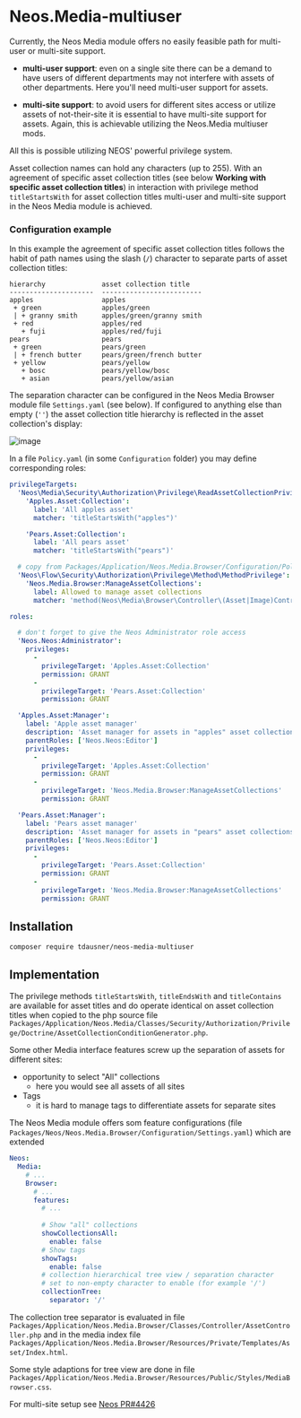 # Neos.Media-multiuser

Currently, the Neos Media module offers no easily feasible path for multi-user or multi-site 
support.

- **multi-user support**: even on a single site there can be a demand to have users of different
departments may not interfere with assets of other departments. Here you'll need multi-user 
support for assets.


- **multi-site support**: to avoid users for different sites access or utilize assets of 
not-their-site it is essential to have multi-site support for assets. Again, this is 
achievable utilizing the Neos.Media multiuser mods.

All this is possible utilizing NEOS' powerful privilege system.

Asset collection names can hold any characters (up to 255). With an agreement of
specific asset collection titles (see below **Working with specific asset collection titles**)
in interaction with privilege method `titleStartsWith` for asset collection titles
multi-user and multi-site support in the Neos Media module is achieved.

### Configuration example

In this example the agreement of specific asset collection titles follows the habit of path names
using the slash (`/`) character to separate parts of asset collection titles:
```
hierarchy              asset collection title
---------------------  -------------------------
apples                 apples
 + green               apples/green
 | + granny smith      apples/green/granny smith
 + red                 apples/red
   + fuji              apples/red/fuji
pears                  pears
 + green               pears/green
 | + french butter     pears/green/french butter
 + yellow              pears/yellow
   + bosc              pears/yellow/bosc
   + asian             pears/yellow/asian
```
The separation character can be configured in the Neos Media Browser module file `Settings.yaml`
(see below). If configured to anything else than empty (`''`) the asset collection title 
hierarchy is reflected in the asset collection's display:

![image](https://github.com/tdausner/Neos.Media-multiuser/assets/19776511/e4953b01-06c6-4315-a806-aac303817f52)

In a file `Policy.yaml` (in some `Configuration` folder) you may define corresponding roles:
```yaml
privilegeTargets:
  'Neos\Media\Security\Authorization\Privilege\ReadAssetCollectionPrivilege':
    'Apples.Asset:Collection':
      label: 'All apples asset'
      matcher: 'titleStartsWith("apples")'

    'Pears.Asset:Collection':
      label: 'All pears asset'
      matcher: 'titleStartsWith("pears")'

  # copy from Packages/Application/Neos.Media.Browser/Configuration/Policy.yaml
  'Neos\Flow\Security\Authorization\Privilege\Method\MethodPrivilege':
    'Neos.Media.Browser:ManageAssetCollections':
      label: Allowed to manage asset collections
      matcher: 'method(Neos\Media\Browser\Controller\(Asset|Image)Controller->(createAssetCollection|editAssetCollection|updateAssetCollection|deleteAssetCollection)Action()) || method(Neos\Media\Browser\Controller\AssetCollectionController->(create|edit|update|delete)Action())'

roles:

  # don't forget to give the Neos Administrator role access
  'Neos.Neos:Administrator':
    privileges:
      -
        privilegeTarget: 'Apples.Asset:Collection'
        permission: GRANT
      -
        privilegeTarget: 'Pears.Asset:Collection'
        permission: GRANT

  'Apples.Asset:Manager':
    label: 'Apple asset manager'
    description: 'Asset manager for assets in "apples" asset collections'
    parentRoles: ['Neos.Neos:Editor']
    privileges:
      -
        privilegeTarget: 'Apples.Asset:Collection'
        permission: GRANT
      -
        privilegeTarget: 'Neos.Media.Browser:ManageAssetCollections'
        permission: GRANT

  'Pears.Asset:Manager':
    label: 'Pears asset manager'
    description: 'Asset manager for assets in "pears" asset collections'
    parentRoles: ['Neos.Neos:Editor']
    privileges:
      -
        privilegeTarget: 'Pears.Asset:Collection'
        permission: GRANT
      -
        privilegeTarget: 'Neos.Media.Browser:ManageAssetCollections'
        permission: GRANT

```

## Installation
```shell
composer require tdausner/neos-media-multiuser
```
## Implementation

The privilege methods `titleStartsWith`, `titleEndsWith` and `titleContains`
are available for asset titles and do operate identical on asset collection titles
when copied to the php source file 
`Packages/Application/Neos.Media/Classes/Security/Authorization/Privilege/Doctrine/AssetCollectionConditionGenerator.php`.

Some other Media interface features screw up the separation of assets for different
sites:
- opportunity to select "All" collections
    - here you would see all assets of all sites
- Tags
    - it is hard to manage tags to differentiate assets for separate sites

The Neos Media module offers som feature configurations (file
`Packages/Neos/Neos.Media.Browser/Configuration/Settings.yaml`)
which are extended

```yaml
Neos:
  Media:
    # ...
    Browser:
      # ...
      features:
        # ...
        
        # Show "all" collections
        showCollectionsAll:
          enable: false
        # Show tags
        showTags:
          enable: false
        # collection hierarchical tree view / separation character
        # set to non-empty character to enable (for example '/')
        collectionTree:
          separator: '/'
```
The collection tree separator is evaluated in file 
`Packages/Application/Neos.Media.Browser/Classes/Controller/AssetController.php` and in the media
index file `Packages/Application/Neos.Media.Browser/Resources/Private/Templates/Asset/Index.html`.

Some style adaptions for tree view are done in file 
`Packages/Application/Neos.Media.Browser/Resources/Public/Styles/MediaBrowser.css`.

For multi-site setup see [Neos PR#4426](https://github.com/neos/neos-development-collection/pull/4426) 
